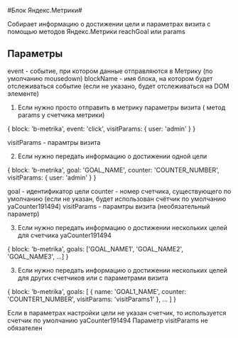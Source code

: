 #Блок Яндекс.Метрики#

Собирает информацию о достижении цели и параметрах визита с помощью методов Яндекс.Метрики reachGoal или params

## Параметры ##

event - событие, при котором данные отправляются в Метрику (по умолчанию mousedown)
blockName - имя блока, на котором будет отслеживаться событие (если не указано, будет отслеживаться на DOM элементе)

1. Если нужно просто отправить в метрику параметры визита ( метод params у счетчика метрики)

{
    block: 'b-metrika',
    event: 'click',
    visitParams: {
        user: 'admin'
    }
}

visitParams - парамтры визита

2. Если нужно передать информацию о достижении одной цели

{
    block: 'b-metrika',
    goal: 'GOAL_NAME',
    counter: 'COUNTER_NUMBER',
    visitParams: {
        user: 'admin'
    }
}

goal - идентификатор цели
counter - номер счетчика, существующего по умолчанию (если не указан, будет использован счётчик по умолчанию yaCounter191494)
visitParams - парамтры визита (необязательный параметр)

3. Если нужно передать информацию о достижении нескольких целей для счетчика yaCounter191494

{
    block: 'b-metrika',
    goals: ['GOAL_NAME1', 'GOAL_NAME2', 'GOAL_NAME3', ...]
}

3. Если нужно передать информацию о достижении нескольких целей для других счетчиков или с параметрами визита

{
    block: 'b-metrika',
    goals: [
        {
            name: 'GOAL1_NAME',
            counter: 'COUNTER1_NUMBER',
            visitParams: 'visitParams1'
        },
        ...
    ]
}

Если в параметрах настройки цели не указан счетчик, то используется счетчик по умолчанию yaCounter191494
Параметр visitParams не обязателен
